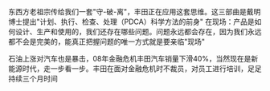 东西方老祖宗传给我们一套"守-破-离"，丰田正在应用这套思维。这三部曲是戴明博士提出"计划、执行、检查、处理（PDCA）科学方法的前身"
在现场：产品是如何设计、生产和使用的，我们还存在哪些问题。问题永远都会存在，因为我们永远都不会是完美的，能真正把握问题的唯一方式就是要亲临"现场"

石油上涨对汽车也是暴击，08年金融危机丰田汽车销量下滑40%，当然现在是新能源时代，走一步看一步。丰田在面对金融危机时不裁员，对员工进行培训，足足持续三个月时间
